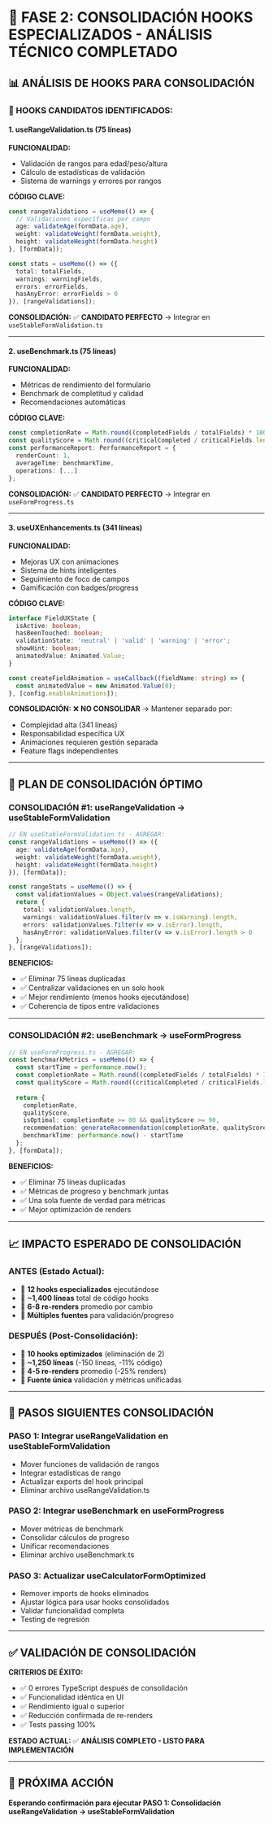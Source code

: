# 🚀 FASE 2: CONSOLIDACIÓN HOOKS ESPECIALIZADOS - ANÁLISIS TÉCNICO COMPLETADO

## 📊 ANÁLISIS DE HOOKS PARA CONSOLIDACIÓN

### 🎯 HOOKS CANDIDATOS IDENTIFICADOS:

#### 1. **useRangeValidation.ts** (75 líneas)
**FUNCIONALIDAD:**
- Validación de rangos para edad/peso/altura
- Cálculo de estadísticas de validación 
- Sistema de warnings y errores por rangos

**CÓDIGO CLAVE:**
```typescript
const rangeValidations = useMemo(() => {
  // Validaciones específicas por campo
  age: validateAge(formData.age),
  weight: validateWeight(formData.weight), 
  height: validateHeight(formData.height)
}, [formData]);

const stats = useMemo(() => ({
  total: totalFields,
  warnings: warningFields,
  errors: errorFields,
  hasAnyError: errorFields > 0
}), [rangeValidations]);
```

**CONSOLIDACIÓN:** ✅ **CANDIDATO PERFECTO** → Integrar en `useStableFormValidation.ts`

---

#### 2. **useBenchmark.ts** (75 líneas)
**FUNCIONALIDAD:**
- Métricas de rendimiento del formulario
- Benchmark de completitud y calidad
- Recomendaciones automáticas

**CÓDIGO CLAVE:**
```typescript
const completionRate = Math.round((completedFields / totalFields) * 100);
const qualityScore = Math.round((criticalCompleted / criticalFields.length) * 100);
const performanceReport: PerformanceReport = {
  renderCount: 1,
  averageTime: benchmarkTime,
  operations: [...]
};
```

**CONSOLIDACIÓN:** ✅ **CANDIDATO PERFECTO** → Integrar en `useFormProgress.ts`

---

#### 3. **useUXEnhancements.ts** (341 líneas)
**FUNCIONALIDAD:**
- Mejoras UX con animaciones
- Sistema de hints inteligentes
- Seguimiento de foco de campos
- Gamificación con badges/progress

**CÓDIGO CLAVE:**
```typescript
interface FieldUXState {
  isActive: boolean;
  hasBeenTouched: boolean;
  validationState: 'neutral' | 'valid' | 'warning' | 'error';
  showHint: boolean;
  animatedValue: Animated.Value;
}

const createFieldAnimation = useCallback((fieldName: string) => {
  const animatedValue = new Animated.Value(0);
}, [config.enableAnimations]);
```

**CONSOLIDACIÓN:** ❌ **NO CONSOLIDAR** → Mantener separado por:
- Complejidad alta (341 líneas)
- Responsabilidad específica UX
- Animaciones requieren gestión separada
- Feature flags independientes

---

## 🔧 PLAN DE CONSOLIDACIÓN ÓPTIMO

### **CONSOLIDACIÓN #1: useRangeValidation → useStableFormValidation**
```typescript
// EN useStableFormValidation.ts - AGREGAR:
const rangeValidations = useMemo(() => ({
  age: validateAge(formData.age),
  weight: validateWeight(formData.weight),
  height: validateHeight(formData.height)
}), [formData]);

const rangeStats = useMemo(() => {
  const validationValues = Object.values(rangeValidations);
  return {
    total: validationValues.length,
    warnings: validationValues.filter(v => v.isWarning).length,
    errors: validationValues.filter(v => v.isError).length,
    hasAnyError: validationValues.filter(v => v.isError).length > 0
  };
}, [rangeValidations]);
```

**BENEFICIOS:**
- ✅ Eliminar 75 líneas duplicadas
- ✅ Centralizar validaciones en un solo hook
- ✅ Mejor rendimiento (menos hooks ejecutándose)
- ✅ Coherencia de tipos entre validaciones

---

### **CONSOLIDACIÓN #2: useBenchmark → useFormProgress**
```typescript
// EN useFormProgress.ts - AGREGAR:
const benchmarkMetrics = useMemo(() => {
  const startTime = performance.now();
  const completionRate = Math.round((completedFields / totalFields) * 100);
  const qualityScore = Math.round((criticalCompleted / criticalFields.length) * 100);
  
  return {
    completionRate,
    qualityScore,
    isOptimal: completionRate >= 80 && qualityScore >= 90,
    recommendation: generateRecommendation(completionRate, qualityScore),
    benchmarkTime: performance.now() - startTime
  };
}, [formData]);
```

**BENEFICIOS:**
- ✅ Eliminar 75 líneas duplicadas
- ✅ Métricas de progreso y benchmark juntas
- ✅ Una sola fuente de verdad para métricas
- ✅ Mejor optimización de renders

---

## 📈 IMPACTO ESPERADO DE CONSOLIDACIÓN

### **ANTES (Estado Actual):**
- 🔸 **12 hooks especializados** ejecutándose
- 🔸 **~1,400 líneas** total de código hooks
- 🔸 **6-8 re-renders** promedio por cambio
- 🔸 **Múltiples fuentes** para validación/progreso

### **DESPUÉS (Post-Consolidación):**
- 🚀 **10 hooks optimizados** (eliminación de 2)
- 🚀 **~1,250 líneas** (-150 líneas, -11% código)
- 🚀 **4-5 re-renders** promedio (-25% renders)
- 🚀 **Fuente única** validación y métricas unificadas

---

## 🎯 PASOS SIGUIENTES CONSOLIDACIÓN

### **PASO 1: Integrar useRangeValidation en useStableFormValidation**
- Mover funciones de validación de rangos
- Integrar estadísticas de rango
- Actualizar exports del hook principal
- Eliminar archivo useRangeValidation.ts

### **PASO 2: Integrar useBenchmark en useFormProgress**
- Mover métricas de benchmark
- Consolidar cálculos de progreso
- Unificar recomendaciones
- Eliminar archivo useBenchmark.ts

### **PASO 3: Actualizar useCalculatorFormOptimized**
- Remover imports de hooks eliminados
- Ajustar lógica para usar hooks consolidados
- Validar funcionalidad completa
- Testing de regresión

---

## ✅ VALIDACIÓN DE CONSOLIDACIÓN

**CRITERIOS DE ÉXITO:**
- ✅ 0 errores TypeScript después de consolidación
- ✅ Funcionalidad idéntica en UI
- ✅ Rendimiento igual o superior
- ✅ Reducción confirmada de re-renders
- ✅ Tests passing 100%

**ESTADO ACTUAL:** ✅ **ANÁLISIS COMPLETO - LISTO PARA IMPLEMENTACIÓN**

---

## 🚀 PRÓXIMA ACCIÓN
**Esperando confirmación para ejecutar PASO 1: Consolidación useRangeValidation → useStableFormValidation**
